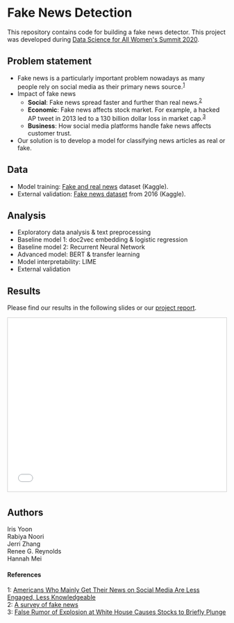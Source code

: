 # Fake News Detection
This repository contains code for building a fake news detector. This project was developed during <a href="https://www.correlation-one.com/ds4a">Data Science for All Women's Summit 2020</a>.

## Problem statement
* Fake news is a particularly important problem nowadays as many people rely on social media as their primary news source.<sup>[1](#footnote1)</sup>
* Impact of fake news
	* **Social**: Fake news spread faster and further than real news.<sup>[2](#footnote2)</sup>
	* **Economic**: Fake news affects stock market. For example, a hacked AP tweet in 2013 led to a 130 billion dollar loss in market cap.<sup>[3](#footnote3)</sup> 
	* **Business**: How social media platforms handle fake news affects customer trust. 
* Our solution is to develop a model for classifying news articles as real or fake. 

## Data
* Model training: <a href="https://www.kaggle.com/clmentbisaillon/fake-and-real-news-dataset"> Fake and real news</a> dataset (Kaggle).
* External validation: <a href="https://www.kaggle.com/mrisdal/fake-news">Fake news dataset</a> from 2016 (Kaggle).

## Analysis
* Exploratory data analysis & text preprocessing 
* Baseline model 1: doc2vec embedding & logistic regression 
* Baseline model 2: Recurrent Neural Network
* Advanced model: BERT & transfer learning
* Model interpretability: LIME 
* External validation

## Results
Please find our results in the following slides or our [project report](report/final_report.pdf).

<iframe src="//www.slideshare.net/slideshow/embed_code/key/f5TLIG5Ag7wuGg" width="595" height="400" frameborder="0" marginwidth="0" marginheight="0" scrolling="no" style="border:1px solid #CCC; border-width:1px; margin-bottom:5px; max-width: 100%;" allowfullscreen> </iframe>

## Authors
Iris Yoon  
Rabiya Noori  
Jerri Zhang  
Renee G. Reynolds  
Hannah Mei

#### References
<a name="footnote1">1</a>: <a href="https://www.journalism.org/2020/07/30/americans-who-mainly-get-their-news-on-social-media-are-less-engaged-less-knowledgeable/"> Americans Who Mainly Get Their News on Social Media Are Less Engaged, Less Knowledgeable</a>  
<a name="footnote2">2</a>: <a href="https://arxiv.org/abs/1812.00315">A survey of fake news</a>  
<a name="footnote3">3</a>: <a href="https://www.cnbc.com/id/100646197">False Rumor of Explosion at White House Causes Stocks to Briefly Plunge</a>
